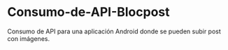 # Consumo-de-API-Blocpost 
Consumo de API para una aplicación Android donde se pueden subir post con imágenes.
